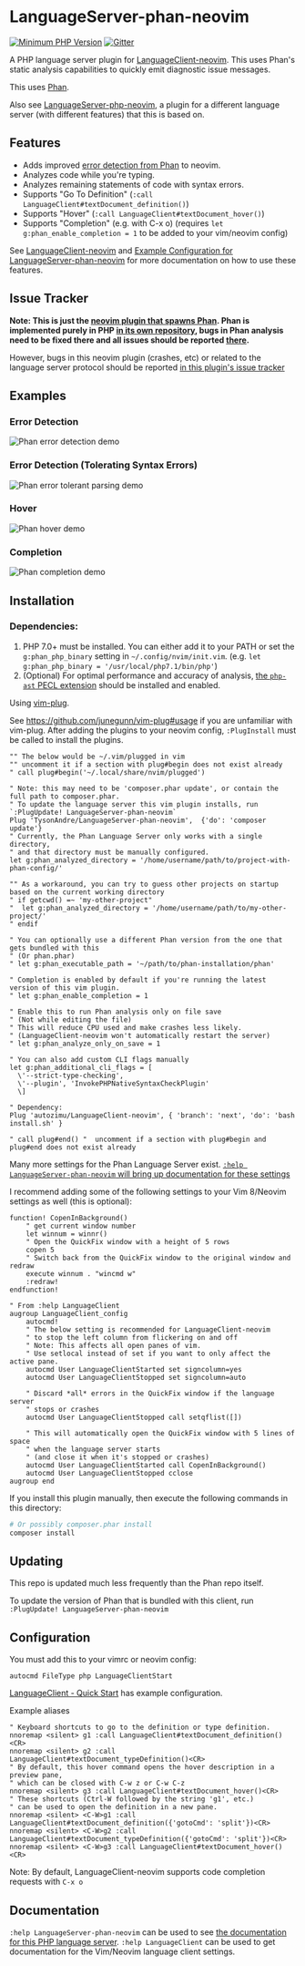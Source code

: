 # LanguageServer-phan-neovim

[![Minimum PHP Version](https://img.shields.io/badge/php-%3E=7.0-8892BF.svg)](https://php.net/) [![Gitter](https://badges.gitter.im/phan/phan.svg)](https://gitter.im/phan/phan?utm_source=badge&utm_medium=badge&utm_campaign=pr-badge)

A PHP language server plugin for [LanguageClient-neovim](https://github.com/autozimu/LanguageClient-neovim).
This uses Phan's static analysis capabilities to quickly emit diagnostic issue messages.

This uses [Phan](https://github.com/phan/phan).

Also see [LanguageServer-php-neovim](https://github.com/roxma/LanguageServer-php-neovim), a plugin for a different language server (with different features) that this is based on.

## Features

+ Adds improved [error detection from Phan](https://github.com/phan/phan#features) to neovim.
+ Analyzes code while you're typing.
+ Analyzes remaining statements of code with syntax errors.
+ Supports "Go To Definition" (`:call LanguageClient#textDocument_definition()`)
+ Supports "Hover" (`:call LanguageClient#textDocument_hover()`)
+ Supports "Completion" (e.g. with C-x o) (requires `let g:phan_enable_completion = 1` to be added to your vim/neovim config)

See [LanguageClient-neovim](https://github.com/autozimu/LanguageClient-neovim/) and [Example Configuration for LanguageServer-phan-neovim](#configuration) for more documentation on how to use these features.

## Issue Tracker

**Note: This is just the [neovim plugin that spawns Phan](https://github.com/TysonAndre/LanguageServer-phan-neovim). Phan is implemented purely in PHP [in its own repository](https://github.com/phan/phan),
bugs in Phan analysis need to be fixed there and all issues should be reported [there](https://github.com/phan/phan/issues).**

However, bugs in this neovim plugin (crashes, etc) or related to the language server protocol should be reported [in this plugin's issue tracker](https://github.com/TysonAndre/LanguageServer-phan-neovim/issues)

## Examples

### Error Detection

![Phan error detection demo](https://raw.githubusercontent.com/TysonAndre/LanguageServer-phan-neovim/master/images/error_detection.png)

### Error Detection (Tolerating Syntax Errors)

![Phan error tolerant parsing demo](https://raw.githubusercontent.com/TysonAndre/LanguageServer-phan-neovim/master/images/tolerant_parsing.png)

### Hover

![Phan hover demo](https://raw.githubusercontent.com/TysonAndre/LanguageServer-phan-neovim/master/images/hover.png)

### Completion

![Phan completion demo](https://raw.githubusercontent.com/TysonAndre/LanguageServer-phan-neovim/master/images/completion.png)

## Installation

### Dependencies:

1. PHP 7.0+ must be installed.
   You can either add it to your PATH or set the `g:phan_php_binary` setting in `~/.config/nvim/init.vim`. (e.g. `let g:phan_php_binary = '/usr/local/php7.1/bin/php'`)
2. (Optional) For optimal performance and accuracy of analysis,
   [the `php-ast` PECL extension](https://pecl.php.net/package/ast) should be installed and enabled.

Using [vim-plug](https://github.com/junegunn/vim-plug).

See https://github.com/junegunn/vim-plug#usage if you are unfamiliar with vim-plug. After adding the plugins to your neovim config, `:PlugInstall` must be called to install the plugins.

```vim
"" The below would be ~/.vim/plugged in vim
"" uncomment it if a section with plug#begin does not exist already
" call plug#begin('~/.local/share/nvim/plugged')

" Note: this may need to be 'composer.phar update', or contain the full path to composer.phar.
" To update the language server this vim plugin installs, run `:PlugUpdate! LanguageServer-phan-neovim`
Plug 'TysonAndre/LanguageServer-phan-neovim',  {'do': 'composer update'}
" Currently, the Phan Language Server only works with a single directory,
" and that directory must be manually configured.
let g:phan_analyzed_directory = '/home/username/path/to/project-with-phan-config/'

"" As a workaround, you can try to guess other projects on startup based on the current working directory
" if getcwd() =~ 'my-other-project"
"  let g:phan_analyzed_directory = '/home/username/path/to/my-other-project/'
" endif

" You can optionally use a different Phan version from the one that gets bundled with this
" (Or phan.phar)
" let g:phan_executable_path = '~/path/to/phan-installation/phan'

" Completion is enabled by default if you're running the latest version of this vim plugin.
" let g:phan_enable_completion = 1

" Enable this to run Phan analysis only on file save
" (Not while editing the file)
" This will reduce CPU used and make crashes less likely.
" (LanguageClient-neovim won't automatically restart the server)
" let g:phan_analyze_only_on_save = 1

" You can also add custom CLI flags manually
let g:phan_additional_cli_flags = [
  \'--strict-type-checking',
  \'--plugin', 'InvokePHPNativeSyntaxCheckPlugin'
  \]

" Dependency:
Plug 'autozimu/LanguageClient-neovim', { 'branch': 'next', 'do': 'bash install.sh' }

" call plug#end() "  uncomment if a section with plug#begin and plug#end does not exist already
```

Many more settings for the Phan Language Server exist. [`:help LanguageServer-phan-neovim` will bring up documentation for these settings](doc/LanguageServer-phan-neovim.txt)


I recommend adding some of the following settings to your Vim 8/Neovim settings as well (this is optional):

```vim
function! CopenInBackground()
    " get current window number
    let winnum = winnr()
    " Open the QuickFix window with a height of 5 rows
    copen 5
    " Switch back from the QuickFix window to the original window and redraw
    execute winnum . "wincmd w"
    :redraw!
endfunction!

" From :help LanguageClient
augroup LanguageClient_config
    autocmd!
    " The below setting is recommended for LanguageClient-neovim
    " to stop the left column from flickering on and off
    " Note: This affects all open panes of vim.
    " Use setlocal instead of set if you want to only affect the active pane.
    autocmd User LanguageClientStarted set signcolumn=yes
    autocmd User LanguageClientStopped set signcolumn=auto

    " Discard *all* errors in the QuickFix window if the language server
    " stops or crashes
    autocmd User LanguageClientStopped call setqflist([])

    " This will automatically open the QuickFix window with 5 lines of space
    " when the language server starts
    " (and close it when it's stopped or crashes)
    autocmd User LanguageClientStarted call CopenInBackground()
    autocmd User LanguageClientStopped cclose
augroup end
```

If you install this plugin manually, then execute the following commands in this directory:

```sh
# Or possibly composer.phar install
composer install
```

## Updating

This repo is updated much less frequently than the Phan repo itself.

To update the version of Phan that is bundled with this client, run `:PlugUpdate! LanguageServer-phan-neovim`

## Configuration

You must add this to your vimrc or neovim config:

```vim
autocmd FileType php LanguageClientStart
```

[LanguageClient - Quick Start](https://github.com/autozimu/LanguageClient-neovim#quick-start) has example configuration.

Example aliases

```vim
" Keyboard shortcuts to go to the definition or type definition.
nnoremap <silent> g1 :call LanguageClient#textDocument_definition()<CR>
nnoremap <silent> g2 :call LanguageClient#textDocument_typeDefinition()<CR>
" By default, this hover command opens the hover description in a preview pane,
" which can be closed with C-w z or C-w C-z
nnoremap <silent> g3 :call LanguageClient#textDocument_hover()<CR>
" These shortcuts (Ctrl-W followed by the string 'g1', etc.)
" can be used to open the definition in a new pane.
nnoremap <silent> <C-W>g1 :call LanguageClient#textDocument_definition({'gotoCmd': 'split'})<CR>
nnoremap <silent> <C-W>g2 :call LanguageClient#textDocument_typeDefinition({'gotoCmd': 'split'})<CR>
nnoremap <silent> <C-W>g3 :call LanguageClient#textDocument_hover()<CR>
```

Note: By default, LanguageClient-neovim supports code completion requests with `C-x o`

## Documentation

`:help LanguageServer-phan-neovim` can be used to see [the documentation for this PHP language server](doc/LanguageServer-phan-neovim.txt).
`:help LanguageClient` can be used to get documentation for the Vim/Neovim language client settings.
